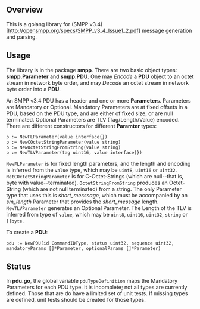 ## Overview

This is a golang library for (SMPP v3.4)[http://opensmpp.org/specs/SMPP_v3_4_Issue1_2.pdf] message generation and parsing.

## Usage

The library is in the package **smpp**.  There are two basic object types: **smpp.Parameter** and **smpp.PDU**.  One may *Encode* a **PDU** object to an octet stream in network byte order, and may *Decode* an octet stream in network byte order into a **PDU**.

An SMPP v3.4 PDU has a header and one or more **Parameter**s.  Parameters are Mandatory or Optional.  Mandatory Parameters are at fixed offsets in a PDU, based on the PDU type, and are either of fixed size, or are null terminated.  Optional Parameters are TLV (Tag/Length/Value) encoded.  There are different constructors for different **Paramter** types:

```golang
p := NewFLParameter(value interface{})
p := NewCOctetStringParameter(value string)
p := NewOctetStringFromString(value string)
p := NewTLVParameter(tag uint16, value interface{})
```

`NewFLParameter` is for fixed length parameters, and the length and encoding is inferred from the `value` type, which may be `uint8`, `uint16` or `uint32`.  `NetCOctetStringParameter` is for C-Octet-Strings (which are null--that is, byte with value--terminated).  `OctetStringFromString` produces an Octet-String (which are not null terminated) from a string.  The only Parameter type that uses this is _short_messsage_, which must be accompanied by an _sm_length_ Parameter that provides the _short_message_ length.  `NewTLVParameter` generates an Optional Parameter.  The Length of the TLV is inferred from type of `value`, which may be `uint8`, `uint16`, `uint32`, `string` or `[]byte`.

To create a **PDU**:

```golang
pdu := NewPDU(id CommandIDType, status uint32, sequence uint32, mandatoryParams []*Parameter, optionalParams []*Parameter)
```

## Status

In **pdu.go**, the global variable `pduTypeDefinition` maps the Mandatory Parameters for each PDU type.  It is incomplete; not all types are currently defined.  Those that are do have a limited set of unit tests.  If missing types are defined, unit tests should be created for those types.
